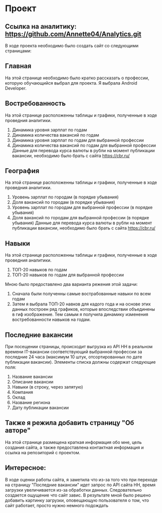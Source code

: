 # Проект
Ссылка на аналитику: https://github.com/Annette04/Analytics.git
-
В ходе проекта необходимо было создать сайт со следующими страницами:
## Главная
На этой странице необходимо было кратко рассказать о профессии, которую обучающийся выбрал для проекта. Я выбрала Android Developer.
## Востребованность 
На этой странице расположенны таблицы и графики, полученные в ходе проведния аналитики. 
1) Динамика уровня зарплат по годам
2) Динамика количества вакансий по годам
3) Динамика уровня зарплат по годам для выбранной профессии
4) Динамика количества вакансий по годам для выбранной профессии
Данные для перевода курса валюты в рубли на момент публикации вакансии, необходимо было брать с сайта https://cbr.ru/
## География
На этой странице расположенны таблицы и графики, полученные в ходе проведния аналитики. 
1) Уровень зарплат по городам (в порядке убывания)
2) Доля вакансий по городам (в порядке убывания)
3) Уровень зарплат по городам для выбранной профессии (в порядке убывания)
4) Доля вакансий по городам для выбранной профессии (в порядке убывания)
Данные для перевода курса валюты в рубли на момент публикации вакансии, необходимо было брать с сайта https://cbr.ru/
## Навыки
На этой странице расположенны таблицы и графики, полученные в ходе проведния аналитики. 
1) ТОП-20 навыков по годам
2) ТОП-20 навыков по годам для выбранной профессии

Мною было предоставлено два варианта режения этой задачи:
1) Сначала были полученны самые вострабованные навыки по всем годам
2) Затем я выбрала ТОП-20 навков для кадого года и на основе этих данных построен ряд графиков, которые впоследствии объединены в гиф изображение. Тем самым я получила динамику изменения востребованности навыков на годам.
## Последние вакансии
При посещении страницы, происходит выгрузка из API HH в реальном времени IT-вакансии соответствующий выбранной профессии за последние 24 часа (максимум 10 штук, отсортированных по дате публикации вакансии). Элементы списка должны содержат следующие поля:
1) Название вакансии
2) Описание вакансии
3) Навыки (в строку, через запятую)
4) Компания
5) Оклад
6) Название региона
7) Дату публикации вакансии
## Также я режила добавить страницу "Об авторе"
На этой странице размещена краткая информация обо мне, цель создания сайта, а также предоставлена контактная информация и ссылка на репозиторий с проектом.
## Интересное:
В ходе оценки работы сайта, я заметила что из-за того что при переходе на страницу "Последние вакансии" идет запрос по API сайта HH, время загрузки увеличивается из-за обработки данных. Следовательно создается ощущение что сайт завис. В результате мной было решено добавить картинку загрузки, оповещающую пользователя о том, что сайт работает, просто нужно немного подождать
